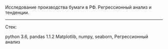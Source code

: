Исследование производства бумаги в РФ. Регрессионный анализ и тенденции.

--------------
Стек:

python 3.6, pandas 1.1.2 Matplotlib, numpy, seaborn, Регрессионный анализ
